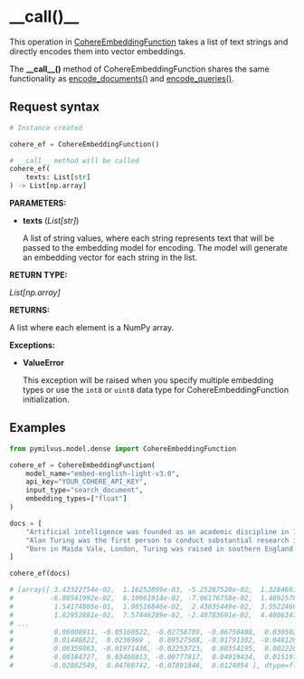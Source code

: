 # \_\_call()\_\_

This operation in [CohereEmbeddingFunction](CohereEmbeddingFunction.md) takes a list of text strings and directly encodes them into vector embeddings.

The **\_\_call\_\_()** method of CohereEmbeddingFunction shares the same functionality as [encode_documents()](encode_documents.md) and [encode_queries()](encode_queries.md).

## Request syntax

```python
# Instance created

cohere_ef = CohereEmbeddingFunction()

# __call__ method will be called
cohere_ef(
    texts: List[str]
) -> List[np.array]
```

**PARAMETERS:**

- **texts** (*List[str]*)

    A list of string values, where each string represents text that will be passed to the embedding model for encoding. The model will generate an embedding vector for each string in the list.

**RETURN TYPE:**

*List[np.array]*

**RETURNS:**

A list where each element is a NumPy array.

**Exceptions:**

- **ValueError**

    This exception will be raised when you specify multiple embedding types or use the `int8` or `uint8` data type for CohereEmbeddingFunction initialization.

## Examples

```python
from pymilvus.model.dense import CohereEmbeddingFunction

cohere_ef = CohereEmbeddingFunction(
    model_name="embed-english-light-v3.0",
    api_key="YOUR_COHERE_API_KEY",
    input_type="search_document",
    embedding_types=["float"]
)

docs = [
    "Artificial intelligence was founded as an academic discipline in 1956.",
    "Alan Turing was the first person to conduct substantial research in AI.",
    "Born in Maida Vale, London, Turing was raised in southern England.",
]

cohere_ef(docs)

# [array([ 3.43322754e-02,  1.16252899e-03, -5.25207520e-02,  1.32846832e-03,
#         -6.80541992e-02,  6.10961914e-02, -7.06176758e-02,  1.48925781e-01,
#          1.54174805e-01,  1.98516846e-02,  2.43835449e-02,  3.55224609e-02,
#          1.82952881e-02,  7.57446289e-02, -2.40783691e-02,  4.40063477e-02,
# ...
#          0.06008911, -0.05160522, -0.02758789, -0.06750488,  0.03050232,
#          0.01448822,  0.0236969 ,  0.09527588, -0.01791382, -0.04812622,
#          0.06359863, -0.01971436, -0.02253723,  0.00354195,  0.00222015,
#          0.00184727,  0.03408813, -0.00777817,  0.04919434,  0.01519775,
#         -0.02862549,  0.04760742, -0.07891846,  0.0124054 ], dtype=float32)]
```
